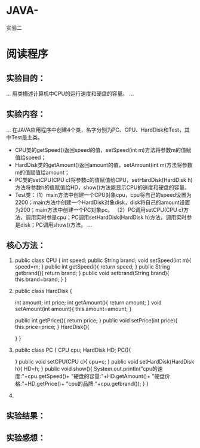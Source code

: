 # JAVA-
实验二
# 阅读程序
## 实验目的：
...
用类描述计算机中CPU的运行速度和硬盘的容量。
...
## 实验内容：
...
在JAVA应用程序中创建4个类，名字分别为PC、CPU、HardDisk和Test，其中Test是主类。
+ CPU类的getSpeed()返回speed的值，setSpeed(int m)方法将参数m的值赋值给speed；
+ HardDisk类的getAmount()返回amount的值，setAmount(int m)方法将参数m的值赋值给amount；
+ PC类的setCPU(CPU c)将参数c的值赋值给CPU，setHardDisk(HardDisk h)方法将参数h的值赋值给HD，show()方法能显示CPU的速度和硬盘的容量。
+ Test类：（1）main方法中创建一个CPU对象cpu，cpu将自己的speed设置为2200；main方法中创建一个HardDisk对象disk，disk将自己的amount设置为200；main方法中创建一个PC对象pc。
          （2）PC调用setCPU(CPU c)方法，调用实时参是cpu；PC调用setHardDisk(HardDisk h)方法，调用实时参是disk；PC调用show()方法。
...
## 核心方法：
1. public class CPU {
	int speed;
	public String brand; 
	void setSpeed(int m){
		speed=m;
	}
	public int getSpeed(){
		return speed;
	}
	public String getbrand(){
		return brand;
	}
	public void setbrand(String brand){
		this.brand=brand;
	}
}
2. public class HardDisk {
	
	int amount;
	int price;
	int getAmount(){
		return amount;
	}
	void setAmount(int amount){
		this.amount=amount;
	}
	
	public int getPrice(){
		return price;
	}
	public void setPrice(int price){
		this.price=price;
	}
HardDisk(){
		
	}
}
3. public class PC {
	CPU cpu;
	HardDisk HD;
	PC(){
		
	}
	public void setCPU(CPU c){
		cpu=c;
	}
	public void setHardDisk(HardDisk h){
		HD=h;
	}
	public void show(){
		System.out.println("cpu的速度:"+cpu.getSpeed()+
				        "硬盘的容量:"+HD.getAmount()+
				        "硬盘价格:"+HD.getPrice()+
				        "cpu的品牌:"+cpu.getbrand());
	}
}
4. 
## 实验结果：
## 实验感想：
